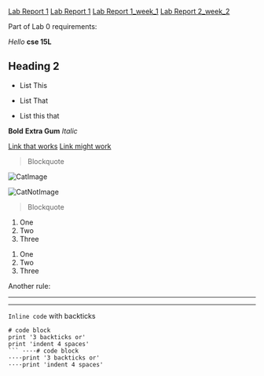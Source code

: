 [Lab Report 1](lab0/lab-report-1-week-0.html)
[Lab Report 1](https://aszulcucsd.github.io/cse15l-lab-reports/lab0/lab-report-1-week-0.html)
[Lab Report 1_week_1](https://aszulcucsd.github.io/cse15l-lab-reports/lab1/lab-report-1-week-1.html)
[Lab Report 2_week_2](https://aszulcucsd.github.io/cse15l-lab-reports/lab2/lab-report-2-week-2.html)



Part of Lab 0 requirements:

*Hello* **cse 15L**

Heading 2
---------
* List This
- List That
* List this that

__Bold__
__Extra Gum__
_Italic_

[Link that works](http://www.youtube.com)
[Link might work][1]


[1]: https://www.google.com

> Blockquote

![CatImage](https://pd-beamliving-cd.beamliving.com/-/media/bu-to-ch/cat-meme-netflix-funny-1000x666.png)

![CatNotImage][2]

[2]: https://pd-beamliving-cd.beamliving.com/-/media/bu-to-ch/cat-meme-netflix-funny-1000x666.png
> Blockquote	 	

1. One
2. Two
3. Three

1) One
2) Two
3) Three

Another rule:

---

***

`Inline code` with backticks


```
# code block
print '3 backticks or'
print 'indent 4 spaces'
```	····# code block
····print '3 backticks or'
····print 'indent 4 spaces'

